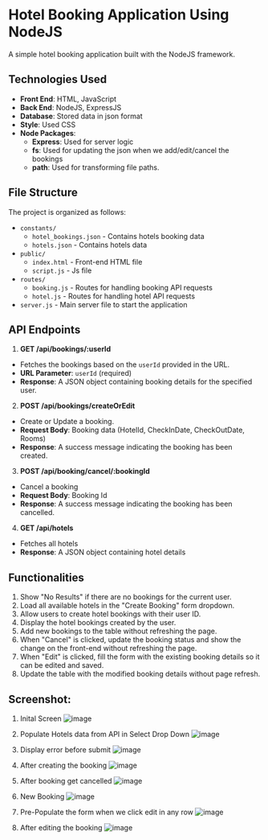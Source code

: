 # Hotel Booking Application Using NodeJS
A simple hotel booking application built with the NodeJS framework. 

## Technologies Used

- **Front End**: HTML, JavaScript
- **Back End**: NodeJS, ExpressJS
- **Database**: Stored data in json format
- **Style**: Used CSS
- **Node Packages**:
  - **Express**: Used for server logic
  - **fs**: Used for updating the json when we add/edit/cancel the bookings
  - **path**: Used for transforming file paths.

## File Structure

The project is organized as follows:
- `constants/`
  - `hotel_bookings.json` - Contains hotels booking data
  - `hotels.json` - Contains hotels data
- `public/`
  - `index.html` - Front-end HTML file
  - `script.js` - Js file
- `routes/`
  - `booking.js` - Routes for handling booking API requests
  - `hotel.js` - Routes for handling hotel API requests
- `server.js` - Main server file to start the application

## API Endpoints

1. **GET /api/bookings/:userId**
  - Fetches the bookings based on the `userId` provided in the URL.
  - **URL Parameter**: `userId` (required)
  - **Response**: A JSON object containing booking details for the specified user.

2. **POST /api/bookings/createOrEdit**
  - Create or Update a booking.
  - **Request Body**: Booking data (HotelId, CheckInDate, CheckOutDate, Rooms)
  - **Response**: A success message indicating the booking has been created.

3. **POST /api/booking/cancel/:bookingId**
  - Cancel a booking
  - **Request Body**: Booking Id
  - **Response**: A success message indicating the booking has been cancelled.

4. **GET /api/hotels**
  - Fetches all hotels
  - **Response**: A JSON object containing hotel details

## Functionalities

1. Show "No Results" if there are no bookings for the current user.
2. Load all available hotels in the "Create Booking" form dropdown.
3. Allow users to create hotel bookings with their user ID.
4. Display the hotel bookings created by the user.
5. Add new bookings to the table without refreshing the page.
6. When "Cancel" is clicked, update the booking status and show the change on the front-end without refreshing the page.
7. When "Edit" is clicked, fill the form with the existing booking details so it can be edited and saved.
8. Update the table with the modified booking details without page refresh.
   
## Screenshot:
1. Inital Screen
![image](https://github.com/user-attachments/assets/d25a93c1-a5f7-4674-ae50-e9a7e02f0df8)

2. Populate Hotels data from API in Select Drop Down
![image](https://github.com/user-attachments/assets/3fb137c0-1991-48e5-9231-f32d3d890bd1)

3. Display error before submit
![image](https://github.com/user-attachments/assets/7c873581-02a4-4b4b-8c0b-a637112dbd6e)

4. After creating the booking
![image](https://github.com/user-attachments/assets/3152e5f9-1e2e-46fc-80ec-6856af1d6f89)

5. After booking get cancelled
![image](https://github.com/user-attachments/assets/df9b1d2e-1502-47a3-b583-e2aaac08cc11)

6. New Booking
![image](https://github.com/user-attachments/assets/8ac134c4-a417-47dc-8b69-fd36bb8f4d90)

7. Pre-Populate the form when we click edit in any row
![image](https://github.com/user-attachments/assets/071544a0-5fea-448a-b44a-004bc3f2b5e0)

8. After editing  the booking
![image](https://github.com/user-attachments/assets/e5b3bffd-4833-4b4d-919e-0277261fb445)









